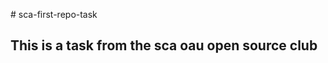  
#   s c a - f i r s t - r e p o - t a s k 
## This is a task from the sca oau open source club
 
 
